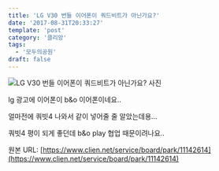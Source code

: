 ```yaml
---
title: 'LG V30 번들 이어폰이 쿼드비트가 아닌가요?'
date: '2017-08-31T20:33:27'
template: 'post'
category: '클리앙'
tags: 
  - '모두의공원'
draft: false
---
```


![LG V30 번들 이어폰이 쿼드비트가 아닌가요? 사진](https://cdn.clien.net/web/api/file/F01/6066084/17209221f0a0e9.png?w=780&h=30000)

lg 광고에 이어폰이 b&o 이어폰이네요..  
  
얼마전에 쿼빗4 나와서 같이 넣어줄 줄 알았는데용...  
  
쿼빗4 평이 되게 좋던데 b&o play 협업 때문이려나요..

원본 URL: [https://www.clien.net/service/board/park/11142614](https://www.clien.net/service/board/park/11142614)